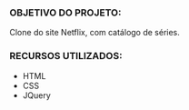 ### OBJETIVO DO PROJETO:

Clone do site Netflix, com catálogo de séries.


### RECURSOS UTILIZADOS:

- HTML
- CSS
- JQuery
